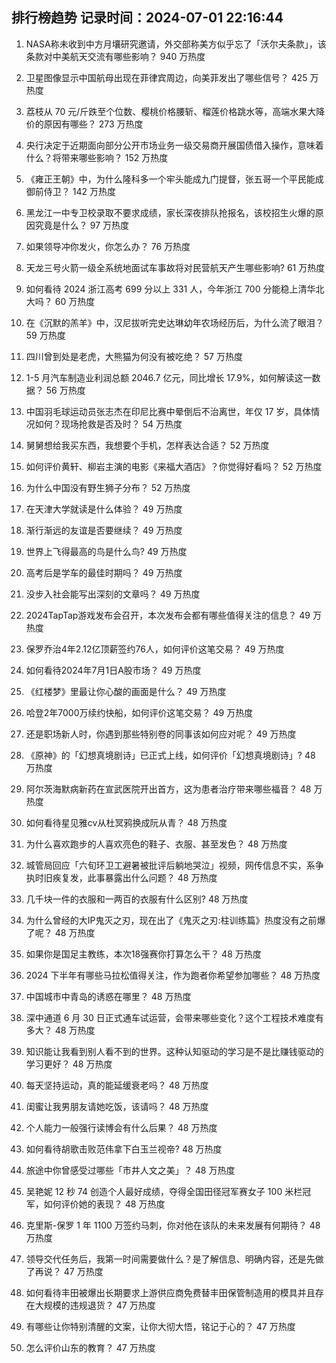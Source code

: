 
## 排行榜趋势 记录时间：2024-07-01 22:16:44
  
  1. NASA称未收到中方月壤研究邀请，外交部称美方似乎忘了「沃尔夫条款」，该条款对中美航天交流有哪些影响？ 940 万热度
    
  2. 卫星图像显示中国航母出现在菲律宾周边，向美菲发出了哪些信号？ 425 万热度
    
  3. 荔枝从 70 元/斤跌至个位数、樱桃价格腰斩、榴莲价格跳水等，高端水果大降价的原因有哪些？ 273 万热度
    
  4. 央行决定于近期面向部分公开市场业务一级交易商开展国债借入操作，意味着什么？将带来哪些影响？ 152 万热度
    
  5. 《雍正王朝》中，为什么隆科多一个牢头能成九门提督，张五哥一个平民能成御前侍卫？ 142 万热度
    
  6. 黑龙江一中专卫校录取不要求成绩，家长深夜排队抢报名，该校招生火爆的原因究竟是什么？ 97 万热度
    
  7. 如果领导冲你发火，你怎么办？ 76 万热度
    
  8. 天龙三号火箭一级全系统地面试车事故将对民营航天产生哪些影响? 61 万热度
    
  9. 如何看待 2024 浙江高考 699 分以上 331 人，今年浙江 700 分能稳上清华北大吗？ 60 万热度
    
  10. 在《沉默的羔羊》中，汉尼拔听完史达琳幼年农场经历后，为什么流了眼泪？ 59 万热度
    
  11. 四川曾到处是老虎，大熊猫为何没有被吃绝？ 57 万热度
    
  12. 1-5 月汽车制造业利润总额 2046.7 亿元，同比增长 17.9%，如何解读这一数据？ 56 万热度
    
  13. 中国羽毛球运动员张志杰在印尼比赛中晕倒后不治离世，年仅 17 岁，具体情况如何？现场抢救是否及时？ 54 万热度
    
  14. 舅舅想给我买东西，我想要个手机，怎样表达合适？ 52 万热度
    
  15. 如何评价黄轩、柳岩主演的电影《来福大酒店》？你觉得好看吗？ 52 万热度
    
  16. 为什么中国没有野生狮子分布？ 52 万热度
    
  17. 在天津大学就读是什么体验？ 49 万热度
    
  18. 渐行渐远的友谊是否要继续？ 49 万热度
    
  19. 世界上飞得最高的鸟是什么鸟? 49 万热度
    
  20. 高考后是学车的最佳时期吗？ 49 万热度
    
  21. 没步入社会能写出深刻的文章吗？ 49 万热度
    
  22. 2024TapTap游戏发布会召开，本次发布会都有哪些值得关注的信息？ 49 万热度
    
  23. 保罗乔治4年2.12亿顶薪签约76人，如何评价这笔交易？ 49 万热度
    
  24. 如何看待2024年7月1日A股市场？ 49 万热度
    
  25. 《红楼梦》里最让你心酸的画面是什么？ 49 万热度
    
  26. 哈登2年7000万续约快船，如何评价这笔交易？ 49 万热度
    
  27. 还是职场新人时，你遇到那些特别卷的同事该如何应对呢？ 49 万热度
    
  28. 《原神》的「幻想真境剧诗」已正式上线，如何评价「幻想真境剧诗」? 48 万热度
    
  29. 阿尔茨海默病新药在宣武医院开出首方，这为患者治疗带来哪些福音？ 48 万热度
    
  30. 如何看待星见雅cv从杜冥鸦换成阮从青？ 48 万热度
    
  31. 为什么喜欢跑步的人喜欢亮色的鞋子、衣服、甚至发色？ 48 万热度
    
  32. 城管局回应「六旬环卫工避暑被批评后躺地哭泣」视频，网传信息不实，系争执时旧疾复发，此事暴露出什么问题？ 48 万热度
    
  33. 几千块一件的衣服和一两百的衣服有什么区别? 48 万热度
    
  34. 为什么曾经的大IP鬼灭之刃，现在出了《鬼灭之刃:柱训练篇》热度没有之前爆了呢？ 48 万热度
    
  35. 如果你是国足主教练，本次18强赛你打算怎么干？ 48 万热度
    
  36. 2024 下半年有哪些马拉松值得关注，作为跑者你希望参加哪些？ 48 万热度
    
  37. 中国城市中青岛的诱惑在哪里？ 48 万热度
    
  38. 深中通道 6 月 30 日正式通车试运营，会带来哪些变化？这个工程技术难度有多大？ 48 万热度
    
  39. 知识能让我看到别人看不到的世界。这种认知驱动的学习是不是比赚钱驱动的学习更好？ 48 万热度
    
  40. 每天坚持运动，真的能延缓衰老吗？ 48 万热度
    
  41. 闺蜜让我男朋友请她吃饭，该请吗？ 48 万热度
    
  42. 个人能力一般强行读博会有什么后果？ 48 万热度
    
  43. 如何看待胡歌击败范伟拿下白玉兰视帝? 48 万热度
    
  44. 旅途中你曾感受过哪些「市井人文之美」？ 48 万热度
    
  45. 吴艳妮 12 秒 74 创造个人最好成绩，夺得全国田径冠军赛女子 100 米栏冠军，如何评价她的表现？ 48 万热度
    
  46. 克里斯-保罗 1 年 1100 万签约马刺，你对他在该队的未来发展有何期待？ 48 万热度
    
  47. 领导交代任务后，我第一时间需要做什么？是了解信息、明确内容，还是先做了再说？ 47 万热度
    
  48. 如何看待丰田被爆出长期要求上游供应商免费替丰田保管制造用的模具并且存在大规模的违规退货？ 47 万热度
    
  49. 有哪些让你特别清醒的文案，让你大彻大悟，铭记于心的？ 47 万热度
    
  50. 怎么评价山东的教育？ 47 万热度
    